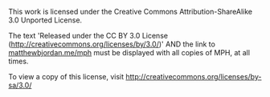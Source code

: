 This work is licensed under the Creative Commons Attribution-ShareAlike 3.0 Unported License.

The text 'Released under the CC BY 3.0 License (http://creativecommons.org/licenses/by/3.0/)' AND the link to [matthewbjordan.me/mph](http://matthewbjordan.me/mph) must be displayed with all copies of MPH, at all times.

To view a copy of this license, visit http://creativecommons.org/licenses/by-sa/3.0/
